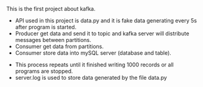 This is the first project about kafka. 
- API used in this project is data.py and it is fake data generating every 5s after program is started.
- Producer get data and send it to topic and kafka server will distribute messages between partitions.
- Consumer get data from partitions.
- Consumer store data into mySQL server (database and table).
* This process repeats until it finished writing 1000 records or all programs are stopped.
* server.log is used to store data generated by the file data.py
